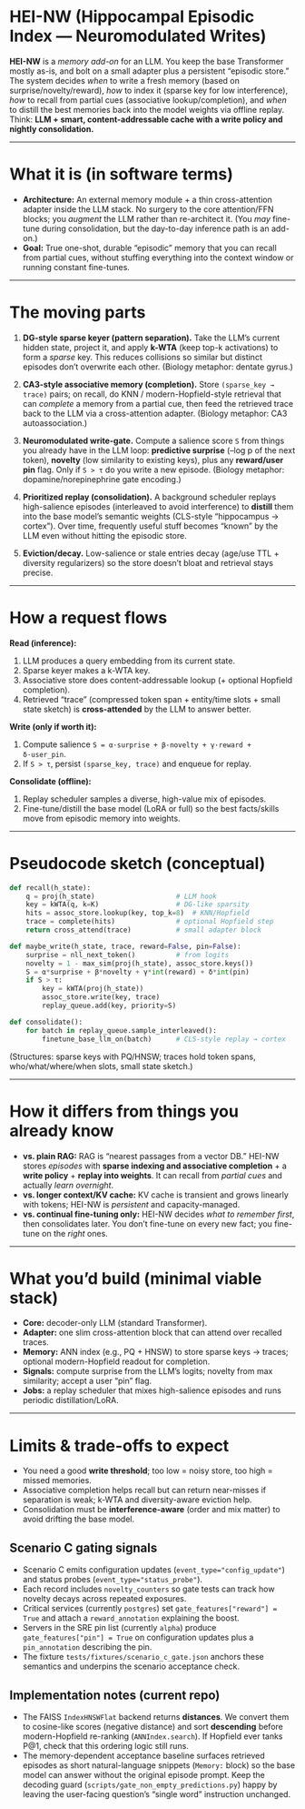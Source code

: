 # HEI-NW (Hippocampal Episodic Index — Neuromodulated Writes)

**HEI-NW** is a *memory add-on* for an LLM. You keep the base Transformer mostly as-is, and bolt on a small adapter plus a persistent “episodic store.” The system decides *when* to write a fresh memory (based on surprise/novelty/reward), *how* to index it (sparse key for low interference), *how* to recall from partial cues (associative lookup/completion), and *when* to distill the best memories back into the model weights via offline replay. Think: **LLM + smart, content-addressable cache with a write policy and nightly consolidation.**&#x20;

---

# What it is (in software terms)

* **Architecture:** An external memory module + a thin cross-attention adapter inside the LLM stack. No surgery to the core attention/FFN blocks; you *augment* the LLM rather than re-architect it. (You *may* fine-tune during consolidation, but the day-to-day inference path is an add-on.)&#x20;
* **Goal:** True one-shot, durable “episodic” memory that you can recall from partial cues, without stuffing everything into the context window or running constant fine-tunes.&#x20;

---

# The moving parts

1. **DG-style sparse keyer (pattern separation).**
   Take the LLM’s current hidden state, project it, and apply **k-WTA** (keep top-k activations) to form a *sparse* key. This reduces collisions so similar but distinct episodes don’t overwrite each other. (Biology metaphor: dentate gyrus.)&#x20;

2. **CA3-style associative memory (completion).**
   Store `(sparse_key → trace)` pairs; on recall, do KNN / modern-Hopfield-style retrieval that can *complete* a memory from a partial cue, then feed the retrieved trace back to the LLM via a cross-attention adapter. (Biology metaphor: CA3 autoassociation.)&#x20;

3. **Neuromodulated write-gate.**
   Compute a salience score `S` from things you already have in the LLM loop: **predictive surprise** (–log p of the next token), **novelty** (low similarity to existing keys), plus any **reward/user pin** flag. Only if `S > τ` do you write a new episode. (Biology metaphor: dopamine/norepinephrine gate encoding.)&#x20;

4. **Prioritized replay (consolidation).**
   A background scheduler replays high-salience episodes (interleaved to avoid interference) to **distill** them into the base model’s semantic weights (CLS-style “hippocampus → cortex”). Over time, frequently useful stuff becomes “known” by the LLM even without hitting the episodic store.&#x20;

5. **Eviction/decay.**
   Low-salience or stale entries decay (age/use TTL + diversity regularizers) so the store doesn’t bloat and retrieval stays precise.&#x20;

---

# How a request flows

**Read (inference):**

1. LLM produces a query embedding from its current state.
2. Sparse keyer makes a k-WTA key.
3. Associative store does content-addressable lookup (+ optional Hopfield completion).
4. Retrieved “trace” (compressed token span + entity/time slots + small state sketch) is **cross-attended** by the LLM to answer better.&#x20;

**Write (only if worth it):**

1. Compute salience `S = α·surprise + β·novelty + γ·reward + δ·user_pin`.
2. If `S > τ`, persist `(sparse_key, trace)` and enqueue for replay.&#x20;

**Consolidate (offline):**

1. Replay scheduler samples a diverse, high-value mix of episodes.
2. Fine-tune/distill the base model (LoRA or full) so the best facts/skills move from episodic memory into weights.&#x20;

---

# Pseudocode sketch (conceptual)

```python
def recall(h_state):
    q = proj(h_state)                    # LLM hook
    key = kWTA(q, k=K)                   # DG-like sparsity
    hits = assoc_store.lookup(key, top_k=8)  # KNN/Hopfield
    trace = complete(hits)               # optional Hopfield step
    return cross_attend(trace)           # small adapter block

def maybe_write(h_state, trace, reward=False, pin=False):
    surprise = nll_next_token()          # from logits
    novelty = 1 - max_sim(proj(h_state), assoc_store.keys())
    S = α*surprise + β*novelty + γ*int(reward) + δ*int(pin)
    if S > τ:
        key = kWTA(proj(h_state))
        assoc_store.write(key, trace)
        replay_queue.add(key, priority=S)

def consolidate():
    for batch in replay_queue.sample_interleaved():
        finetune_base_llm_on(batch)      # CLS-style replay → cortex
```

(Structures: sparse keys with PQ/HNSW; traces hold token spans, who/what/where/when slots, small state sketch.)&#x20;

---

# How it differs from things you already know

* **vs. plain RAG:** RAG is “nearest passages from a vector DB.” HEI-NW stores *episodes* with **sparse indexing and associative completion** + a **write policy** + **replay into weights**. It can recall from *partial cues* and actually *learn overnight*.&#x20;
* **vs. longer context/KV cache:** KV cache is transient and grows linearly with tokens; HEI-NW is *persistent* and capacity-managed.&#x20;
* **vs. continual fine-tuning only:** HEI-NW decides *what to remember first*, then consolidates later. You don’t fine-tune on every new fact; you fine-tune on the *right* ones.&#x20;

---

# What you’d build (minimal viable stack)

* **Core:** decoder-only LLM (standard Transformer).
* **Adapter:** one slim cross-attention block that can attend over recalled traces.
* **Memory:** ANN index (e.g., PQ + HNSW) to store sparse keys → traces; optional modern-Hopfield readout for completion.
* **Signals:** compute surprise from the LLM’s logits; novelty from max similarity; accept a user “pin” flag.
* **Jobs:** a replay scheduler that mixes high-salience episodes and runs periodic distillation/LoRA.&#x20;

---

# Limits & trade-offs to expect

* You need a good **write threshold**; too low = noisy store, too high = missed memories.
* Associative completion helps recall but can return near-misses if separation is weak; k-WTA and diversity-aware eviction help.
* Consolidation must be **interference-aware** (order and mix matter) to avoid drifting the base model.&#x20;

## Scenario C gating signals

- Scenario C emits configuration updates (`event_type="config_update"`) and status probes (`event_type="status_probe"`).
- Each record includes `novelty_counters` so gate tests can track how novelty decays across repeated exposures.
- Critical services (currently `postgres`) set `gate_features["reward"] = True` and attach a `reward_annotation` explaining the boost.
- Servers in the SRE pin list (currently `alpha`) produce `gate_features["pin"] = True` on configuration updates plus a `pin_annotation` describing the pin.
- The fixture `tests/fixtures/scenario_c_gate.json` anchors these semantics and underpins the scenario acceptance check.

## Implementation notes (current repo)

* The FAISS `IndexHNSWFlat` backend returns **distances**. We convert them to cosine-like scores (negative distance) and sort **descending** before modern-Hopfield re-ranking (`ANNIndex.search`). If Hopfield ever tanks P@1, check that this ordering logic still runs.
* The memory-dependent acceptance baseline surfaces retrieved episodes as short natural-language snippets (`Memory:` block) so the base model can answer without the original episode prompt. Keep the decoding guard (`scripts/gate_non_empty_predictions.py`) happy by leaving the user-facing question’s “single word” instruction unchanged.

